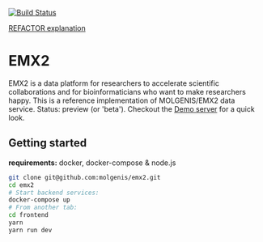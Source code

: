 [![Build Status](https://travis-ci.com/molgenis/molgenis-emx2.svg?branch=master)](https://travis-ci.com/molgenis/molgenis-emx2)

[REFACTOR explanation](REFACTOR.md)

# EMX2

EMX2 is a data platform for researchers to accelerate scientific collaborations
and for bioinformaticians who want to make researchers happy. This is a reference
implementation of MOLGENIS/EMX2 data service. Status: preview (or 'beta').
Checkout the [Demo server](https://emx2.test.molgenis.org/) for a
quick look.

## Getting started

**requirements:** docker, docker-compose & node.js

```bash
git clone git@github.com:molgenis/emx2.git
cd emx2
# Start backend services:
docker-compose up
# From another tab:
cd frontend
yarn
yarn run dev
```

